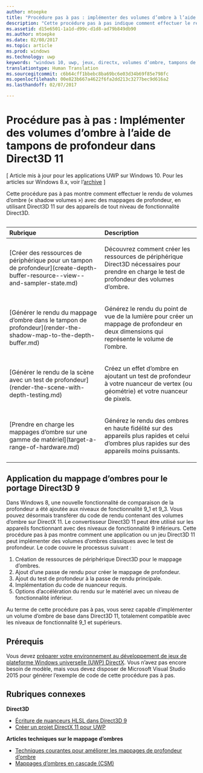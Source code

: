 ```yaml
---
author: mtoepke
title: "Procédure pas à pas : implémenter des volumes d’ombre à l’aide de tampons de profondeur dans Direct3D 11"
description: "Cette procédure pas à pas indique comment effectuer le rendu de volumes d’ombre avec des cartes de profondeur, en utilisant Direct3D 11 sur des périphériques dotés de tous niveaux de fonctionnalités Direct3D."
ms.assetid: d15e6501-1a1d-d99c-d1d8-ad79b849db90
ms.author: mtoepke
ms.date: 02/08/2017
ms.topic: article
ms.prod: windows
ms.technology: uwp
keywords: "windows 10, uwp, jeux, directx, volumes d’ombre, tampons de profondeur, directx 11"
translationtype: Human Translation
ms.sourcegitcommit: c6b64cff1bbebc8ba69bc6e03d34b69f85e798fc
ms.openlocfilehash: 00e823b667a4622f6fa2dd213c3277bec9d616a2
ms.lasthandoff: 02/07/2017

---
```


# <a name="walkthrough-implement-shadow-volumes-using-depth-buffers-in-direct3d-11"></a>Procédure pas à pas : Implémenter des volumes d’ombre à l’aide de tampons de profondeur dans Direct3D 11


\[ Article mis à jour pour les applications UWP sur Windows 10. Pour les articles sur Windows 8.x, voir l’[archive](http://go.microsoft.com/fwlink/p/?linkid=619132) \]

Cette procédure pas à pas montre comment effectuer le rendu de volumes d’ombre (« shadow volumes ») avec des mappages de profondeur, en utilisant Direct3D 11 sur des appareils de tout niveau de fonctionnalité Direct3D.
## 
<table>
<colgroup>
<col width="50%" />
<col width="50%" />
</colgroup>
<thead>
<tr class="header">
<th align="left">Rubrique</th>
<th align="left">Description</th>
</tr>
</thead>
<tbody>
<tr class="odd">
<td align="left"><p>[Créer des ressources de périphérique pour un tampon de profondeur](create-depth-buffer-resource--view--and-sampler-state.md)</p></td>
<td align="left"><p>Découvrez comment créer les ressources de périphérique Direct3D nécessaires pour prendre en charge le test de profondeur des volumes d’ombre.</p></td>
</tr>
<tr class="even">
<td align="left"><p>[Générer le rendu du mappage d’ombre dans le tampon de profondeur](render-the-shadow-map-to-the-depth-buffer.md)</p></td>
<td align="left"><p>Générez le rendu du point de vue de la lumière pour créer un mappage de profondeur en deux dimensions qui représente le volume de l’ombre.</p></td>
</tr>
<tr class="odd">
<td align="left"><p>[Générer le rendu de la scène avec un test de profondeur](render-the-scene-with-depth-testing.md)</p></td>
<td align="left"><p>Créez un effet d’ombre en ajoutant un test de profondeur à votre nuanceur de vertex (ou géométrie) et votre nuanceur de pixels.</p></td>
</tr>
<tr class="even">
<td align="left"><p>[Prendre en charge les mappages d’ombre sur une gamme de matériel](target-a-range-of-hardware.md)</p></td>
<td align="left"><p>Générez le rendu des ombres en haute fidélité sur des appareils plus rapides et celui d’ombres plus rapides sur des appareils moins puissants.</p></td>
</tr>
</tbody>
</table>

 

## <a name="shadow-mapping-application-to-direct3d-9-desktop-porting"></a>Application du mappage d’ombres pour le portage Direct3D 9


Dans Windows 8, une nouvelle fonctionnalité de comparaison de la profondeur a été ajoutée aux niveaux de fonctionnalité 9\_1 et 9\_3. Vous pouvez désormais transférer du code de rendu contenant des volumes d’ombre sur DirectX 11. Le convertisseur Direct3D 11 peut être utilisé sur les appareils fonctionnant avec des niveaux de fonctionnalité 9 inférieurs. Cette procédure pas à pas montre comment une application ou un jeu Direct3D 11 peut implémenter des volumes d’ombres classiques avec le test de profondeur. Le code couvre le processus suivant :

1.  Création de ressources de périphérique Direct3D pour le mappage d’ombres.
2.  Ajout d’une passe de rendu pour créer le mappage de profondeur.
3.  Ajout du test de profondeur à la passe de rendu principale.
4.  Implémentation du code de nuanceur requis.
5.  Options d’accélération du rendu sur le matériel avec un niveau de fonctionnalité inférieur.

Au terme de cette procédure pas à pas, vous serez capable d’implémenter un volume d’ombre de base dans Direct3D 11, totalement compatible avec les niveaux de fonctionnalité 9\_1 et supérieurs.

## <a name="prerequisites"></a>Prérequis


Vous devez [préparer votre environnement au développement de jeux de plateforme Windows universelle (UWP) DirectX](prepare-your-dev-environment-for-windows-store-directx-game-development.md). Vous n’avez pas encore besoin de modèle, mais vous devez disposer de Microsoft Visual Studio 2015 pour générer l’exemple de code de cette procédure pas à pas.

## <a name="related-topics"></a>Rubriques connexes


**Direct3D**

* [Écriture de nuanceurs HLSL dans Direct3D 9](https://msdn.microsoft.com/library/windows/desktop/bb944006)
* [Créer un projet DirectX 11 pour UWP](user-interface.md)

**Articles techniques sur le mappage d’ombres**

* [Techniques courantes pour améliorer les mappages de profondeur d’ombre](https://msdn.microsoft.com/library/windows/desktop/ee416324)
* [Mappages d’ombres en cascade (CSM)](https://msdn.microsoft.com/library/windows/desktop/ee416307)

 

 





